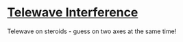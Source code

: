 # [Telewave Interference](interference.html)

Telewave on steroids - guess on two axes at the same time!
